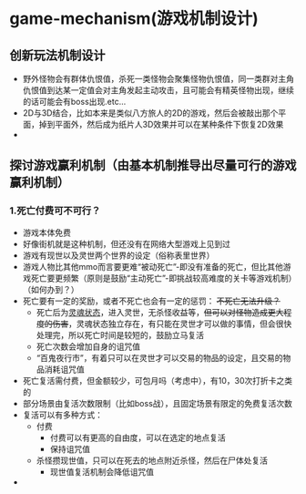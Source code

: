 # game-mechanism(游戏机制设计)
## 创新玩法机制设计
* 野外怪物会有群体仇恨值，杀死一类怪物会聚集怪物仇恨值，同一类群对主角仇恨值到达某一定值会对主角发起主动攻击，且可能会有精英怪物出现，继续的话可能会有boss出现.etc...
* 2D与3D结合，比如本来是类似八方旅人的2D的游戏，然后会被敲出那个平面，掉到平面外，然后成为纸片人3D效果并可以在某种条件下恢复2D效果
* 

## 探讨游戏赢利机制（由基本机制推导出尽量可行的游戏赢利机制）

### 1.死亡付费可不可行？
* 游戏本体免费
* 好像街机就是这种机制，但还没有在网络大型游戏上见到过
* 游戏有现世以及灵世两个世界的设定（俗称表里世界）
* 游戏人物比其他mmo而言要更难“被动死亡”-即没有准备的死亡，但比其他游戏死亡要更频繁（原则是鼓励“主动死亡”-即挑战较高难度的关卡等游戏机制）（如何办到？）
* 死亡要有一定的奖励，或者不死亡也会有一定的惩罚：
    ~~不死亡无法升级？~~
    * 死亡后为<u>灵魂状态</u>，进入灵世，无杀怪收益等，~~但可以对怪物造成更大程度的伤害~~，灵魂状态独立存在，有只能在灵世才可以做的事情，但会很快处理完，所以死亡时间是较短的，鼓励立马复活
    * 死亡次数会增加自身的诅咒值
    * “百鬼夜行市”，有着只可以在灵世才可以交易的物品的设定，且交易的物品消耗诅咒值
* 死亡复活需付费，但金额较少，可包月吗（考虑中），有10，30次打折卡之类的
* 部分场景由复活次数限制（比如boss战），且固定场景有限定的免费复活次数
* 复活可以有多种方式：
    * 付费
        * 付费可以有更高的自由度，可以在选定的地点复活
        * 保持诅咒值
    * 杀怪攒现世值，只可以在死去的地点附近杀怪，然后在尸体处复活
        * 现世值复活机制会降低诅咒值
* 
